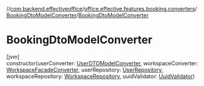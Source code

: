 //[com.backend.effectiveoffice](../../../index.md)/[office.effective.features.booking.converters](../index.md)/[BookingDtoModelConverter](index.md)/[BookingDtoModelConverter](-booking-dto-model-converter.md)

# BookingDtoModelConverter

[jvm]\
constructor(userConverter: [UserDTOModelConverter](../../office.effective.features.user.converters/-user-d-t-o-model-converter/index.md), workspaceConverter: [WorkspaceFacadeConverter](../../office.effective.features.workspace.converters/-workspace-facade-converter/index.md), userRepository: [UserRepository](../../office.effective.features.user.repository/-user-repository/index.md), workspaceRepository: [WorkspaceRepository](../../office.effective.features.workspace.repository/-workspace-repository/index.md), uuidValidator: [UuidValidator](../../office.effective.common.utils/-uuid-validator/index.md))
